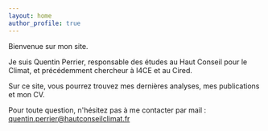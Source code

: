 ```yaml
---
layout: home
author_profile: true
---
```

 
Bienvenue sur mon site.

Je suis Quentin Perrier, responsable des études au Haut Conseil pour le Climat, et précédemment chercheur à I4CE et au Cired.

Sur ce site, vous pourrez trouvez mes dernières analyses, mes publications et mon CV. 

Pour toute question, n'hésitez pas à me contacter par mail : quentin.perrier@hautconseilclimat.fr

<br/>

